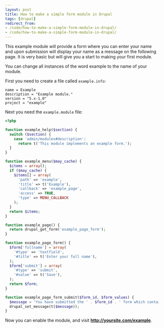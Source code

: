 ```yaml
---
layout: post
title: How to make a simple form module in Drupal
tags: [drupal]
redirect_from:
- /code/how-to-make-a-simple-form-module-in-drupal/
- /code/how-to-make-a-simple-form-module-in-drupal/
---
```


This example module will provide a form where you can enter your name and upon submission will display your name as a message on the following page.  It is very basic but will give you a start to making your first module.

<!--break-->

You can change all instances of the word example to the name of your module.

First you need to create a file called `example.info`:
```
name = Example
description = "Example module."
version = "5.x-1.0"
project = "example"
```

Next you need the `example.module` file:
```php
<?php

function example_help($section) {
  switch ($section) {
    case 'admin/modules#description':
      return t('This module implements an example form.');
  }
}

function example_menu($may_cache) {
  $items = array();
  if ($may_cache) {
    $items[] = array(
      'path' => 'example',
      'title' => t('Example'),
      'callback' => 'example_page',
      'access' => TRUE,
      'type' => MENU_CALLBACK
    );
  }
  return $items;
}

function example_page() {
  return drupal_get_form('example_page_form');
}

function example_page_form() {
  $form['fullname'] = array(
    '#type' => 'textfield',
    '#title' => t('Enter your full name'),
  );
  $form['submit'] = array(
    '#type' => 'submit',
    '#value' => t('Save'),
  );
  return $form;
}

function example_page_form_submit($form_id, $form_values) {
  $message = 'You have submitted the ' . $form_id . ' form which contains the following data: ' . print_r($form_values,true);
  drupal_set_message(t($message));
}
```

Now you can enable the module, and visit <b>http://yoursite.com/example</b>.
